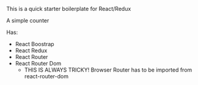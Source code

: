 This is a quick starter boilerplate for React/Redux

A simple counter

Has:
- React Boostrap
- React Redux
- React Router
- React Router Dom
    - THIS IS ALWAYS TRICKY! Browser Router has to be imported from react-router-dom

